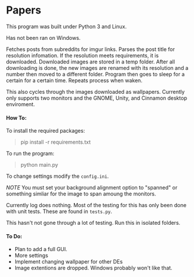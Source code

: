 # Papers

This program was built under Python 3 and Linux.

Has not been ran on Windows.

Fetches posts from subreddits for imgur links. Parses the post title for resolution infomation. If the resolution meets
requirements, it is downloaded. Downloaded images are stored in a temp folder. After all downloading is done, the new
images are renamed with its resolution and a number then moved to a different folder. Program then goes to sleep for a
certain for a certain time. Repeats process when waken. 

This also cycles through the images downloaded as wallpapers. Currently only supports two monitors and the GNOME, Unity, and Cinnamon desktop enviroment. 

#### How To:

To install the required packages:
> pip install -r requirements.txt

To run the program:
> python main.py

To change settings modify the `config.ini`.

*NOTE* You must set your background alignment option to "spanned" or something simliar for the image to span amoung the monitors. 

Currently log does nothing. Most of the testing for this has only been done with unit tests. These are found in `tests.py`.

This hasn't not gone through a lot of testing. Run this in isolated folders. 

#### To Do:

- Plan to add a full GUI.
- More settings
- Implement changing wallpaper for other DEs
- Image extentions are dropped. Windows probably won't like that. 
